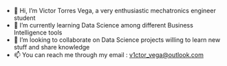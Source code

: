 - 👋 Hi, I’m Victor Torres Vega, a very enthusiastic mechatronics engineer student
- 🌱 I’m currently learning Data Science among different Business Intelligence tools
- 💞️ I’m looking to collaborate on Data Science projects willing to learn new stuff and share knowledge
- 📫 You can reach me through my email : v1ctor_vega@outlook.com

<!---
v1ctorvega/v1ctorvega is a ✨ special ✨ repository because its `README.md` (this file) appears on your GitHub profile.
You can click the Preview link to take a look at your changes.
--->
